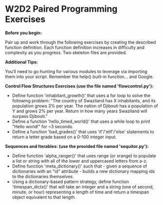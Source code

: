 W2D2 Paired Programming Exercises
=================================

**Before you begin:**

Pair up and work through the following exercises by creating the described function definition. Each function definition increases in difficulty and complexity as you progress. Two skeleton files are provided.

**Additional Tips:**

You’ll need to go hunting for various modules to leverage via importing them into your script. Remember the help() built-in function… and Google.

**Control Flow Structures Exercises (use the file named 'flowcontrol.py'):**
  - Define function 'inhabitant_growth()' that uses a for loop to solve the following problem: "The country of Swaziland has X inhabitants, and its population grows 3% per year. The nation of Djibouti has a population of Y and grows 2% per year. Return in how many years Swaziland will surpass Djibouti."
  - Define a function 'hello_timed_world()' that uses a while loop to print "Hello world!" for ~3 seconds.
  - Define a function 'bad_grades()' that uses 'if'/'elif'/'else' statements to return a letter grade based on a 0-100 integer input.

**Sequences and Iterables: (use the provided file named 'sequitor.py'):**
   - Define function 'alpha_ranger()' that uses range (or xrange) to populate a list or string with all of the lower and uppercased letters from a-z.
   - Define function 'meta_dictionary()' such that - given a sequence of dictionaries with an "id" attribute - builds a new dictionary mapping ids to the dictionaries themselves.
   - Using a dictionary-based pattern strategy, define function 'timespan_dicts()' that will take an integer and a string (one of second, minute, or hour) representing a length of time and return a timespan object equivalent to that length.
